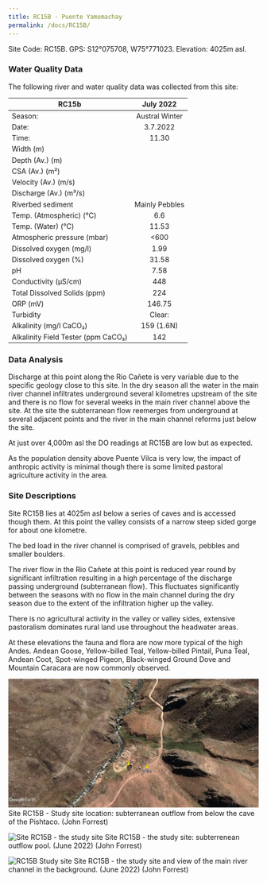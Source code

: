 ```yaml
---
title: RC15B - Puente Yamomachay
permalink: /docs/RC15B/
---
```



Site Code: RC15B.  GPS: S12°075708, W75°771023. Elevation: 4025m asl.


### Water Quality Data

The following river and water quality data was collected from this site:

|     RC15b                                  |        July 2022      |
|--------------------------------------------|:---------------------:|
|     Season:                                |     Austral Winter    |
|     Date:                                  |        3.7.2022       |
|     Time:                                  |          11.30        |
|     Width (m)                              |                       |
|     Depth (Av.) (m)                        |                       |
|     CSA (Av.) (m²)                         |                       |
|     Velocity (Av.) (m/s)                   |                       |
|     Discharge (Av.) (m³/s)                 |                       |
|     Riverbed sediment                      |     Mainly Pebbles    |
|     Temp. (Atmospheric) (°C)               |           6.6         |
|     Temp. (Water) (°C)                     |          11.53        |
|     Atmospheric pressure (mbar)            |          <600         |
|     Dissolved oxygen (mg/l)                |          1.99         |
|     Dissolved oxygen (%)                   |          31.58        |
|     pH                                     |          7.58         |
|     Conductivity (µS/cm)                   |           448         |
|     Total Dissolved Solids (ppm)           |           224         |
|     ORP (mV)                               |         146.75        |
|     Turbidity                              |         Clear:        |
|     Alkalinity (mg/l CaCO₃)                |       159 (1.6N)      |
|     Alkalinity Field Tester (ppm CaCO₃)    |           142         |


### Data Analysis 
Discharge at this point along the Rio Cañete is very variable due to the specific geology close to this site. In the dry season all the water in the main river channel infiltrates underground several kilometres upstream of the site and there is no flow for several weeks in the main river channel above the site. At the site the subterranean flow reemerges from underground at several adjacent points and the river in the main channel reforms just below the site.

At just over 4,000m asl the DO readings at RC15B are low but as expected.

As the population density above Puente Vilca is very low, the impact of anthropic activity is minimal though there is some limited pastoral agriculture activity in the area. 

  
### Site Descriptions 
Site RC15B lies at 4025m asl below a series of caves and is accessed though them. At this point the valley consists of a narrow steep sided gorge for about one kilometre.

The bed load in the river channel is comprised of gravels, pebbles and smaller boulders. 

The river flow in the Rio Cañete at this point is reduced year round by significant infiltration resulting in a high percentage of the discharge passing underground (subterranean flow). This fluctuates significantly between the seasons with no flow in the main channel during the dry season due to the extent of the infiltration higher up the valley.

There is no agricultural activity in the valley or valley sides, extensive pastoralism dominates rural land use throughout the headwater areas.

At these elevations the fauna and flora are now more typical of the high Andes. Andean Goose, Yellow-billed Teal, Yellow-billed Pintail, Puna Teal, Andean Coot, Spot-winged Pigeon, Black-winged Ground Dove and Mountain Caracara are now commonly observed.  


![RC15B View upstream](/assets/SiteDescriptions/RC15/RC15BPuenteYamomachay.jpg)
Site RC15B - Study site location: subterranean outflow from below the cave of the Pishtaco. (John Forrest)


![Site RC15B - the study site](/assets/SiteDescriptions/RC15/RC15BViewupstream.JPG)
Site RC15B - the study site: subterrenean outflow pool. (June 2022) (John Forrest)


![RC15B Study site](/assets/SiteDescriptions/RC15/RC15BStudysite.JPG)
Site RC15B - the study site and view of the main river channel in the background. (June 2022) (John Forrest)


